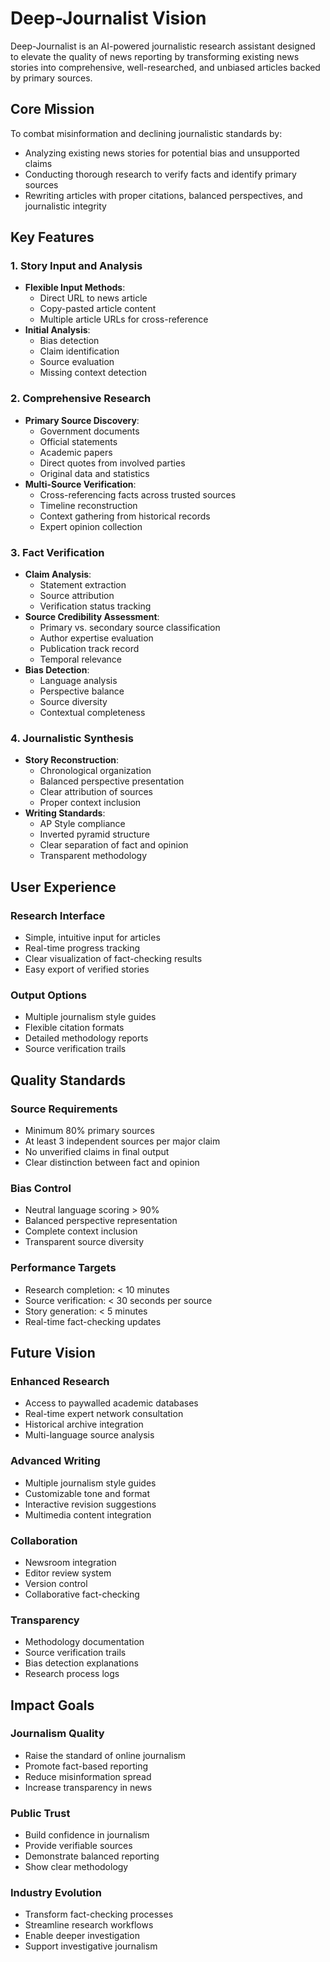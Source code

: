 # Deep-Journalist Vision

Deep-Journalist is an AI-powered journalistic research assistant designed to elevate the quality of news reporting by transforming existing news stories into comprehensive, well-researched, and unbiased articles backed by primary sources.

## Core Mission

To combat misinformation and declining journalistic standards by:
- Analyzing existing news stories for potential bias and unsupported claims
- Conducting thorough research to verify facts and identify primary sources
- Rewriting articles with proper citations, balanced perspectives, and journalistic integrity

## Key Features

### 1. Story Input and Analysis

- **Flexible Input Methods**:
  - Direct URL to news article
  - Copy-pasted article content
  - Multiple article URLs for cross-reference
- **Initial Analysis**:
  - Bias detection
  - Claim identification
  - Source evaluation
  - Missing context detection

### 2. Comprehensive Research

- **Primary Source Discovery**:
  - Government documents
  - Official statements
  - Academic papers
  - Direct quotes from involved parties
  - Original data and statistics
- **Multi-Source Verification**:
  - Cross-referencing facts across trusted sources
  - Timeline reconstruction
  - Context gathering from historical records
  - Expert opinion collection

### 3. Fact Verification

- **Claim Analysis**:
  - Statement extraction
  - Source attribution
  - Verification status tracking
- **Source Credibility Assessment**:
  - Primary vs. secondary source classification
  - Author expertise evaluation
  - Publication track record
  - Temporal relevance
- **Bias Detection**:
  - Language analysis
  - Perspective balance
  - Source diversity
  - Contextual completeness

### 4. Journalistic Synthesis

- **Story Reconstruction**:
  - Chronological organization
  - Balanced perspective presentation
  - Clear attribution of sources
  - Proper context inclusion
- **Writing Standards**:
  - AP Style compliance
  - Inverted pyramid structure
  - Clear separation of fact and opinion
  - Transparent methodology

## User Experience

### Research Interface

- Simple, intuitive input for articles
- Real-time progress tracking
- Clear visualization of fact-checking results
- Easy export of verified stories

### Output Options

- Multiple journalism style guides
- Flexible citation formats
- Detailed methodology reports
- Source verification trails

## Quality Standards

### Source Requirements

- Minimum 80% primary sources
- At least 3 independent sources per major claim
- No unverified claims in final output
- Clear distinction between fact and opinion

### Bias Control

- Neutral language scoring > 90%
- Balanced perspective representation
- Complete context inclusion
- Transparent source diversity

### Performance Targets

- Research completion: < 10 minutes
- Source verification: < 30 seconds per source
- Story generation: < 5 minutes
- Real-time fact-checking updates

## Future Vision

### Enhanced Research

- Access to paywalled academic databases
- Real-time expert network consultation
- Historical archive integration
- Multi-language source analysis

### Advanced Writing

- Multiple journalism style guides
- Customizable tone and format
- Interactive revision suggestions
- Multimedia content integration

### Collaboration

- Newsroom integration
- Editor review system
- Version control
- Collaborative fact-checking

### Transparency

- Methodology documentation
- Source verification trails
- Bias detection explanations
- Research process logs

## Impact Goals

### Journalism Quality

- Raise the standard of online journalism
- Promote fact-based reporting
- Reduce misinformation spread
- Increase transparency in news

### Public Trust

- Build confidence in journalism
- Provide verifiable sources
- Demonstrate balanced reporting
- Show clear methodology

### Industry Evolution

- Transform fact-checking processes
- Streamline research workflows
- Enable deeper investigation
- Support investigative journalism 